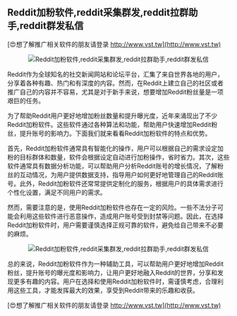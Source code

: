## **Reddit加粉软件,reddit采集群发,reddit拉群助手,reddit群发私信**

[😍想了解推广相关软件的朋友请登录 http://www.vst.tw](http://www.vst.tw)

 <center><img src="https://vst.tw/MP4/tuiguang/png/6.png" alt="Reddit加粉软件,reddit采集群发,reddit拉群助手,reddit群发私信"></center>

Reddit作为全球知名的社交新闻网站和论坛平台，汇集了来自世界各地的用户，分享着各种有趣、热门和有深度的内容。然而，在Reddit上建立自己的社区或者推广自己的内容并不容易，尤其是对于新手来说，想要增加Reddit粉丝量是一项艰巨的任务。

为了帮助Reddit用户更好地增加粉丝数量和提升曝光度，近年来涌现出了不少Reddit加粉软件。这些软件通过各种算法和功能，帮助用户快速增加Reddit粉丝，提升账号的影响力。下面我们就来看看Reddit加粉软件的特点和优势。

首先，Reddit加粉软件通常具有智能化的操作，用户可以根据自己的需求设定加粉的目标群体和数量，软件会根据设定自动进行加粉操作，省时省力。其次，这些软件通常具有数据分析功能，可以帮助用户分析Reddit账号的增长情况，了解粉丝的互动情况，为用户提供数据支持，指导用户如何更好地管理自己的Reddit账号。此外，Reddit加粉软件还常常提供定制化的服务，根据用户的具体需求进行个性化设置，满足不同用户的需求。

然而，需要注意的是，使用Reddit加粉软件也存在一定的风险。一些不法分子可能会利用这些软件进行恶意操作，造成用户账号受到封禁等问题。因此，在选择Reddit加粉软件时，用户需要谨慎选择正规可靠的软件，避免给自己带来不必要的麻烦。

 <center><img src="https://vst.tw/MP4/tuiguang/png/0.png" alt="Reddit加粉软件,reddit采集群发,reddit拉群助手,reddit群发私信"></center>

总的来说，Reddit加粉软件作为一种辅助工具，可以帮助用户更好地增加Reddit粉丝，提升账号的曝光度和影响力，让用户更好地融入Reddit的世界，分享和发现更多有趣的内容。用户在选择和使用Reddit加粉软件时，需谨慎考虑，合理利用这些工具，才能发挥最大的效果，享受到Reddit带来的乐趣和收获。

[😍想了解推广相关软件的朋友请登录 http://www.vst.tw](http://www.vst.tw)



